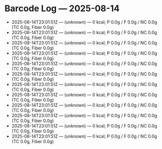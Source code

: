 # Barcode Log — 2025-08-14

- 2025-08-14T23:01:51Z — (unknown) — 0 kcal; P 0.0g / F 0.0g / NC 0.0g (TC 0.0g, Fiber 0.0g)
- 2025-08-14T23:01:51Z — (unknown) — 0 kcal; P 0.0g / F 0.0g / NC 0.0g (TC 0.0g, Fiber 0.0g)
- 2025-08-14T23:01:51Z — (unknown) — 0 kcal; P 0.0g / F 0.0g / NC 0.0g (TC 0.0g, Fiber 0.0g)
- 2025-08-14T23:01:51Z — (unknown) — 0 kcal; P 0.0g / F 0.0g / NC 0.0g (TC 0.0g, Fiber 0.0g)
- 2025-08-14T23:01:51Z — (unknown) — 0 kcal; P 0.0g / F 0.0g / NC 0.0g (TC 0.0g, Fiber 0.0g)
- 2025-08-14T23:01:51Z — (unknown) — 0 kcal; P 0.0g / F 0.0g / NC 0.0g (TC 0.0g, Fiber 0.0g)
- 2025-08-14T23:01:51Z — (unknown) — 0 kcal; P 0.0g / F 0.0g / NC 0.0g (TC 0.0g, Fiber 0.0g)
- 2025-08-14T23:01:51Z — (unknown) — 0 kcal; P 0.0g / F 0.0g / NC 0.0g (TC 0.0g, Fiber 0.0g)
- 2025-08-14T23:01:51Z — (unknown) — 0 kcal; P 0.0g / F 0.0g / NC 0.0g (TC 0.0g, Fiber 0.0g)
- 2025-08-14T23:01:51Z — (unknown) — 0 kcal; P 0.0g / F 0.0g / NC 0.0g (TC 0.0g, Fiber 0.0g)
- 2025-08-14T23:01:51Z — (unknown) — 0 kcal; P 0.0g / F 0.0g / NC 0.0g (TC 0.0g, Fiber 0.0g)
- 2025-08-14T23:01:51Z — (unknown) — 0 kcal; P 0.0g / F 0.0g / NC 0.0g (TC 0.0g, Fiber 0.0g)

